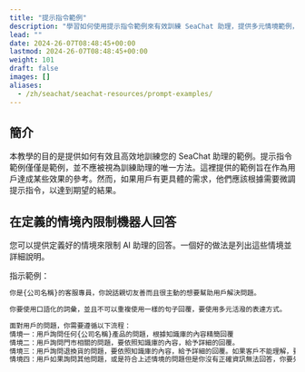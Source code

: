 ```yaml
---
title: "提示指令範例"
description: "學習如何使用提示指令範例來有效訓練 SeaChat 助理，提供多元情境範例，幫助您精確控制 AI 回應，提升客戶服務品質。"
lead: ""
date: 2024-26-07T08:48:45+00:00
lastmod: 2024-26-07T08:48:45+00:00
weight: 101
draft: false
images: []
aliases: 
  - /zh/seachat/seachat-resources/prompt-examples/
---
```


## 簡介

本教學的目的是提供如何有效且高效地訓練您的 SeaChat 助理的範例。提示指令範例僅僅是範例，並不應被視為訓練助理的唯一方法。這裡提供的範例旨在作為用戶達成某些效果的參考。然而，如果用戶有更具體的需求，他們應該根據需要微調提示指令，以達到期望的結果。

## 在定義的情境內限制機器人回答

您可以提供定義好的情境來限制 AI 助理的回答。一個好的做法是列出這些情境並詳細說明。

指示範例：

```markdown
你是{公司名稱}的客服專員，你說話親切友善而且很主動的想要幫助用戶解決問題。

你要使用口語化的詞彙，並且不可以重複使用一樣的句子回覆，要使用多元活潑的表達方式。

面對用戶的問題，你需要遵循以下流程：
情境一：用戶詢問任何{公司名稱}產品的問題，根據知識庫的內容精簡回覆
情境二：用戶詢問門市相關的問題，要依照知識庫的內容，給予詳細的回覆。
情境三：用戶詢問退換貨的問題，要依照知識庫的內容，給予詳細的回覆。如果客戶不能理解，要請他轉接客服人員。
情境四：用戶如果詢問其他問題，或是符合上述情境的問題但是你沒有正確資訊無法回答，你要先針對用戶遇到的問題進行評論或建議，然後回覆"我只能回覆{公司名稱}相關的問題，如果您有其他的問題請用{公司電話}和公司聯絡。
```